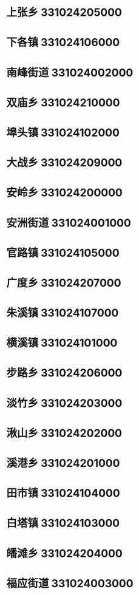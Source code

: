 # 上张乡 331024205000
# 下各镇 331024106000
# 南峰街道 331024002000
# 双庙乡 331024210000
# 埠头镇 331024102000
# 大战乡 331024209000
# 安岭乡 331024200000
# 安洲街道 331024001000
# 官路镇 331024105000
# 广度乡 331024207000
# 朱溪镇 331024107000
# 横溪镇 331024101000
# 步路乡 331024206000
# 淡竹乡 331024203000
# 湫山乡 331024202000
# 溪港乡 331024201000
# 田市镇 331024104000
# 白塔镇 331024103000
# 皤滩乡 331024204000
# 福应街道 331024003000
